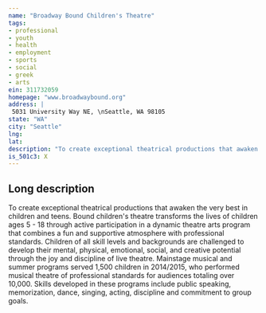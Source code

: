 ```yaml
---
name: "Broadway Bound Children's Theatre"
tags:
- professional
- youth
- health
- employment
- sports
- social
- greek
- arts
ein: 311732059
homepage: "www.broadwaybound.org"
address: |
 5031 University Way NE, \nSeattle, WA 98105
state: "WA"
city: "Seattle"
lng: 
lat: 
description: "To create exceptional theatrical productions that awaken the very best in children and teens. "
is_501c3: X
---
```


## Long description

To create exceptional theatrical productions that awaken the very best in children and teens. Bound children's theatre transforms the lives of children ages 5 - 18 through active participation in a dynamic theatre arts program that combines a fun and supportive atmosphere with professional standards. Children of all skill levels and backgrounds are challenged to develop their mental, physical, emotional, social, and creative potential through the joy and discipline of live theatre. Mainstage musical and summer programs served 1,500 children in 2014/2015, who performed musical theatre of professional standards for audiences totaling over 10,000. Skills developed in these programs include public speaking, memorization, dance, singing, acting, discipline and commitment to group goals. 
